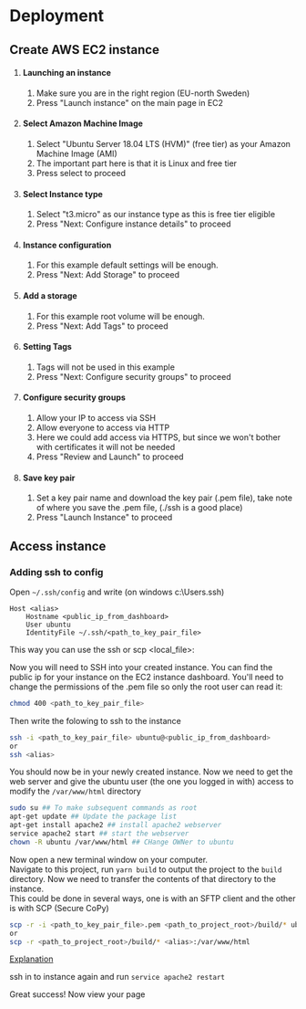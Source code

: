 # Deployment

## Create AWS EC2 instance
1. #### Launching an instance
    1. Make sure you are in the right region (EU-north Sweden)
    1. Press "Launch instance" on the main page in EC2
1. #### Select Amazon Machine Image
    1. Select "Ubuntu Server 18.04 LTS (HVM)" (free tier) as your Amazon Machine Image (AMI)
    1. The important part here is that it is Linux and free tier
    1. Press select to proceed
1. #### Select Instance type
    1. Select "t3.micro" as our instance type as this is free tier eligible
    1. Press "Next: Configure instance details" to proceed
1. #### Instance configuration
    1. For this example default settings will be enough.
    1. Press "Next: Add Storage" to proceed
1. #### Add a storage
    1. For this example root volume will be enough.
    1. Press "Next: Add Tags" to proceed
1. #### Setting Tags
    1. Tags will not be used in this example
    1. Press "Next: Configure security groups" to proceed
1. #### Configure security groups
    1. Allow your IP to access via SSH
    1. Allow everyone to access via HTTP
    1. Here we could add access via HTTPS, but since we won't bother with certificates it will not be needed
    1. Press "Review and Launch" to proceed
1. #### Save key pair
    1. Set a key pair name and download the key pair (.pem file), take note of where you save the .pem file, (./ssh is a good place)
    1. Press "Launch Instance" to proceed

## Access instance 
### Adding ssh to config 
Open `~/.ssh/config` and write (on windows c:\Users\.ssh)
```
Host <alias>
	Hostname <public_ip_from_dashboard>
	User ubuntu
	IdentityFile ~/.ssh/<path_to_key_pair_file>
```
This way you can use the ssh <alias> or scp <local_file>:

Now you will need to SSH into your created instance.
You can find the public ip for your instance on the EC2 instance dashboard.
You'll need to change the permissions of the .pem file so only the root user can read it:
```bash
chmod 400 <path_to_key_pair_file>
```
Then write the folowing to ssh to the instance
```bash
ssh -i <path_to_key_pair_file> ubuntu@<public_ip_from_dashboard>
or
ssh <alias>
```
You should now be in your newly created instance.
Now we need to get the web server and give the ubuntu user (the one you logged in with) access to modify the `/var/www/html` directory
```bash
sudo su ## To make subsequent commands as root
apt-get update ## Update the package list
apt-get install apache2 ## install apache2 webserver
service apache2 start ## start the webserver
chown -R ubuntu /var/www/html ## CHange OWNer to ubuntu
```
Now open a new terminal window on your computer.  
Navigate to this project, run `yarn build` to output the project to the `build` directory.
Now we need to transfer the contents of that directory to the instance.  
This could be done in several ways, one is with an SFTP client and the other is with SCP (Secure CoPy)
```bash
scp -r -i <path_to_key_pair_file>.pem <path_to_project_root>/build/* ubuntu@<instance_public_ip>:/var/www/html
or
scp -r <path_to_project_root>/build/* <alias>:/var/www/html
```
[Explanation](https://explainshell.com/explain?cmd=scp+-r+-i+den-fantastiska-hemsidan.pem+%2FUsers%2Frobingranstromkall%2FDevelopment%2Fdev-ops-presentation%2Fproject%2Fdeploy-demo%2Fbuild%2F*+ubuntu%40ec2-13-53-169-75.eu-north-1.compute.amazonaws.com%3A%2Fvar%2Fwww%2Fhtml)

ssh in to instance again and run `service apache2 restart`

Great success! Now view your page

